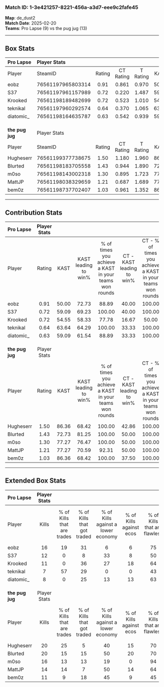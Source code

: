 ### Match ID: 1-3e421257-8221-456a-a3d7-eee9c2fafe45  
**Map**: de_dust2  
**Match Date**: 2025-02-20  
**Teams**: Pro Lapse (9) vs the pug jug (13)  

---  

## Box Stats  

| **Pro Lapse**   | Player Stats      |        |           |          |       |      |       |         |        |      |     |
| :- | :- | :-: | :-: | :-: | :-: | :-: | :-: | :-: | :-: | :-: | :-: |
| Player          | SteamID           | Rating | CT Rating | T Rating | KAST  | ADR  | Kills | Assists | Deaths | K/D  | HS% |
| eobz            | 76561197965803314 |  0.91  |   0.861   |  0.970   | 50.00 | 68.9 |  16   |    5    |   16   | 1.00 | 25  |
| S37             | 76561197961157989 |  0.72  |   0.220   |  1.487   | 59.09 | 44.2 |  12   |    1    |   16   | 0.75 | 75  |
| Krooked         | 76561198189482699 |  0.72  |   0.523   |  1.010   | 54.55 | 64.2 |  11   |    2    |   16   | 0.69 | 63  |
| teknikal        | 76561197960292574 |  0.64  |   0.370   |  1.065   | 63.64 | 66.2 |   7   |    8    |   17   | 0.41 | 71  |
| diatomic_       | 76561198164635787 |  0.63  |   0.542   |  0.939   | 59.09 | 62.8 |   8   |    3    |   16   | 0.50 | 25  |
|                 |                   |        |           |          |       |      |       |         |        |      |     |
|                 |                   |        |           |          |       |      |       |         |        |      |     |
|                 |                   |        |           |          |       |      |       |         |        |      |     |
| **the pug jug** | Player Stats      |        |           |          |       |      |       |         |        |      |     |
| Player          | SteamID           | Rating | CT Rating | T Rating | KAST  | ADR  | Kills | Assists | Deaths | K/D  | HS% |
| Hugheserr       | 76561199377738675 |  1.50  |   1.180   |  1.960   | 86.36 | 97.6 |  20   |    6    |   13   | 1.54 | 55  |
| Blurted         | 76561198183705558 |  1.43  |   0.944   |  1.890   | 72.73 | 79.0 |  20   |    4    |   9    | 2.22 | 50  |
| m0so            | 76561198143002318 |  1.30  |   0.895   |  1.723   | 77.27 | 80.9 |  16   |    6    |   10   | 1.60 | 12  |
| MattJP          | 76561198038329659 |  1.21  |   0.687   |  1.689   | 77.27 | 64.0 |  14   |    5    |   8    | 1.75 | 42  |
| bem0z           | 76561198737702407 |  1.03  |   0.961   |  1.352   | 86.36 | 69.1 |  11   |    5    |   14   | 0.79 | 45  |
---  

## Contribution Stats  

| **Pro Lapse**   | Player Stats |       |                      |                                                        |                           |                                                             |                          |                                                            |
| :- | :-: | :-: | :-: | :-: | :-: | :-: | :-: | :-: |
| Player          |    Rating    | KAST  | KAST leading to win% | % of times you achieve a KAST in your teams won rounds | CT - KAST leading to win% | CT - % of times you achieve a KAST in your teams won rounds | T - KAST leading to win% | T - % of times you achieve a KAST in your teams won rounds |
| eobz            |     0.91     | 50.00 |        72.73         |                         88.89                          |           40.00           |                           100.00                            |          100.00          |                           85.71                            |
| S37             |     0.72     | 59.09 |        69.23         |                         100.00                         |           40.00           |                           100.00                            |          87.50           |                           100.00                           |
| Krooked         |     0.72     | 54.55 |        58.33         |                         77.78                          |           16.67           |                            50.00                            |          100.00          |                           85.71                            |
| teknikal        |     0.64     | 63.64 |        64.29         |                         100.00                         |           33.33           |                           100.00                            |          87.50           |                           100.00                           |
| diatomic_       |     0.63     | 59.09 |        61.54         |                         88.89                          |           33.33           |                           100.00                            |          85.71           |                           85.71                            |
|                 |              |       |                      |                                                        |                           |                                                             |                          |                                                            |
|                 |              |       |                      |                                                        |                           |                                                             |                          |                                                            |
|                 |              |       |                      |                                                        |                           |                                                             |                          |                                                            |
| **the pug jug** | Player Stats |       |                      |                                                        |                           |                                                             |                          |                                                            |
| Player          |    Rating    | KAST  | KAST leading to win% | % of times you achieve a KAST in your teams won rounds | CT - KAST leading to win% | CT - % of times you achieve a KAST in your teams won rounds | T - KAST leading to win% | T - % of times you achieve a KAST in your teams won rounds |
| Hugheserr       |     1.50     | 86.36 |        68.42         |                         100.00                         |           42.86           |                           100.00                            |          83.33           |                           100.00                           |
| Blurted         |     1.43     | 72.73 |        81.25         |                         100.00                         |           50.00           |                           100.00                            |          100.00          |                           100.00                           |
| m0so            |     1.30     | 77.27 |        76.47         |                         100.00                         |           50.00           |                           100.00                            |          90.91           |                           100.00                           |
| MattJP          |     1.21     | 77.27 |        70.59         |                         92.31                          |           50.00           |                           100.00                            |          81.82           |                           90.00                            |
| bem0z           |     1.03     | 86.36 |        68.42         |                         100.00                         |           37.50           |                           100.00                            |          90.91           |                           100.00                           |
---  

## Extended Box Stats  

| **Pro Lapse**   | Player Stats |                            |                            |                                    |                         |                              |                                 |        |                             |                                     |                          |                               |                            |
| :- | :-: | :-: | :-: | :-: | :-: | :-: | :-: | :-: | :-: | :-: | :-: | :-: | :-: |
| Player          |    Kills     | % of Kills that are trades | % of Kills that got traded | % of Kills against a lower economy | % of Kills against ecos | % of Kills that are flawless | % of Kills that are close duels | Deaths | % of Deaths that get traded | % of Deaths against a lower economy | % of Deaths against ecos | % of Deaths that are flawless | % of Deaths that are close |
| eobz            |      16      |             19             |             31             |                 6                  |            6            |              75              |                0                |   16   |              0              |                  6                  |            6             |              81               |             0              |
| S37             |      12      |             0              |             8              |                 33                 |            8            |              50              |               17                |   16   |             19              |                  0                  |            0             |              75               |             0              |
| Krooked         |      11      |             0              |             36             |                 27                 |           18            |              64              |                9                |   16   |              6              |                  0                  |            0             |              88               |             0              |
| teknikal        |      7       |             57             |             29             |                 0                  |            0            |              43              |                0                |   17   |             12              |                  6                  |            0             |              53               |             18             |
| diatomic_       |      8       |             0              |             25             |                 13                 |           13            |              63              |               25                |   16   |             19              |                  0                  |            0             |              56               |             19             |
|                 |              |                            |                            |                                    |                         |                              |                                 |        |                             |                                     |                          |                               |                            |
|                 |              |                            |                            |                                    |                         |                              |                                 |        |                             |                                     |                          |                               |                            |
|                 |              |                            |                            |                                    |                         |                              |                                 |        |                             |                                     |                          |                               |                            |
| **the pug jug** | Player Stats |                            |                            |                                    |                         |                              |                                 |        |                             |                                     |                          |                               |                            |
| Player          |    Kills     | % of Kills that are trades | % of Kills that got traded | % of Kills against a lower economy | % of Kills against ecos | % of Kills that are flawless | % of Kills that are close duels | Deaths | % of Deaths that get traded | % of Deaths against a lower economy | % of Deaths against ecos | % of Deaths that are flawless | % of Deaths that are close |
| Hugheserr       |      20      |             25             |             5              |                 40                 |           15            |              70              |               20                |   13   |             31              |                 23                  |            8             |              38               |             15             |
| Blurted         |      20      |             15             |             15             |                 50                 |           20            |              70              |                5                |   9    |             11              |                 11                  |            0             |              78               |             11             |
| m0so            |      16      |             13             |             13             |                 19                 |            0            |              94              |                0                |   10   |             20              |                 30                  |            10            |              80               |             0              |
| MattJP          |      14      |             14             |             7              |                 50                 |           14            |              64              |                0                |   8    |             13              |                 25                  |            13            |              63               |             0              |
| bem0z           |      11      |             9              |             18             |                 45                 |            9            |              45              |                9                |   14   |             43              |                 29                  |            7             |              57               |             14             |

